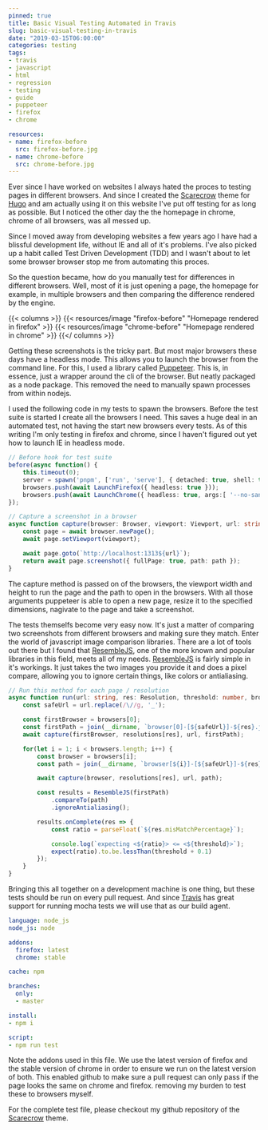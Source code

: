 ```yaml
---
pinned: true
title: Basic Visual Testing Automated in Travis
slug: basic-visual-testing-in-travis
date: "2019-03-15T06:00:00"
categories: testing
tags:
- travis
- javascript
- html
- regression
- testing
- guide
- puppeteer
- firefox
- chrome

resources:
- name: firefox-before
  src: firefox-before.jpg
- name: chrome-before
  src: chrome-before.jpg
---
```


Ever since I have worked on websites I always hated the proces to testing pages in different browsers. And since I created the [Scarecrow][scarecrow] theme for [Hugo][hugo] and am actually using it on this website I've put off testing for as long as possible. But I noticed the other day the the homepage in chrome, chrome of all browsers, was all messed up.

<!--more-->

Since I moved away from developing websites a few years ago I have had a blissful development life, without IE and all of it's problems.  I've also picked up a habit called Test Driven Development (TDD) and I wasn't about to let some browser browser stop me from automating this proces.

So the question became, how do you manually test for differences in different browsers. Well, most of it is just opening a page, the homepage for example, in multiple browsers and then comparing the difference rendered by the engine.

{{< columns >}}
	{{< resources/image "firefox-before" "Homepage rendered in firefox" >}}
	{{< resources/image "chrome-before" "Homepage rendered in chrome" >}}
{{</ columns >}}

Getting these screenshots is the tricky part. But most major browsers these days have a headless mode. This allows you to launch the browser from the command line. For this, I used a library called [Puppeteer][puppeteer]. This is, in essence, just a wrapper around the cli of the browser. But neatly packaged as a node package. This removed the need to manually spawn processes from within nodejs.

I used the following code in my tests to spawn the browsers. Before the test suite is started I create all the browsers I need. This saves a huge deal in an automated test, not having the start new browsers every tests. As of this writing I'm only testing in firefox and chrome, since I haven't figured out yet how to launch IE in headless mode.

```typescript
// Before hook for test suite
before(async function() {
	this.timeout(0);
	server = spawn('pnpm', ['run', 'serve'], { detached: true, shell: true });
	browsers.push(await LaunchFirefox({ headless: true }));
	browsers.push(await LaunchChrome({ headless: true, args:[ '--no-sandbox', '--disable-setuid-sandbox' ]}));
});

// Capture a screenshot in a browser
async function capture(browser: Browser, viewport: Viewport, url: string, path: string): Promise<Buffer> {
	const page = await browser.newPage();
	await page.setViewport(viewport);

	await page.goto(`http://localhost:1313${url}`);
	return await page.screenshot({ fullPage: true, path: path });
}
```

The capture method is passed on of the browsers, the viewport width and height to run the page and the path to open in the browsers.
With all those arguments puppeteer is able to open a new page, resize it to the specified dimensions, nagivate to the page and take a screenshot.

The tests themselfs become very easy now. It's just a matter of comparing two screenshots from different browsers and making sure they match. Enter the world of javascript image comparison libraries. There are a lot of tools out there but I found that [ResembleJS][resemblejs], one of the more known and popular libraries in this field, meets all of my needs. [ResembleJS][resemblejs] is fairly simple in it's workings. It just takes the two images you provide it and does a pixel compare, allowing you to ignore certain things, like colors or antialiasing.

```typescript
// Run this method for each page / resolution
async function run(url: string, res: Resolution, threshold: number, browsers: Browser[]): Promise<void> {
	const safeUrl = url.replace(/\//g, '_');

	const firstBrowser = browsers[0];
	const firstPath = join(__dirname, `browser[0]-[${safeUrl}]-${res}.jpg`);
	await capture(firstBrowser, resolutions[res], url, firstPath);

	for(let i = 1; i < browsers.length; i++) {
		const browser = browsers[i];
		const path = join(__dirname, `browser[${i}]-[${safeUrl}]-${res}.jpg`);

		await capture(browser, resolutions[res], url, path);

		const results = ResembleJS(firstPath)
			.compareTo(path)
			.ignoreAntialiasing();

		results.onComplete(res => {
			const ratio = parseFloat(`${res.misMatchPercentage}`);

			console.log(`expecting <${ratio}> <= <${threshold}>`);
			expect(ratio).to.be.lessThan(threshold + 0.1)
		});
	}
}
```

Bringing this all together on a development machine is one thing, but these tests should be run on every pull request. And since [Travis][travis] has great support for running mocha tests we will use that as our build agent.

```yml
language: node_js
node_js: node

addons:
  firefox: latest
  chrome: stable

cache: npm

branches:
  only:
  - master

install:
- npm i

script:
- npm run test
```

Note the addons used in this file. We use the latest version of firefox and the stable version of chrome in order to ensure we run on the latest version of both.
This enabled github to make sure a pull request can only pass if the page looks the same on chrome and firefox. removing my burden to test these to browsers myself.


For the complete test file, please checkout my github repository of the [Scarecrow][scarecrow] theme.


[scarecrow]: https://github.com/strootje/hugo-scarecrow-theme/
[hugo]: https://gohugo.io/
[puppeteer]: https://github.com/GoogleChrome/puppeteer
[resemblejs]: https://github.com/rsmbl/Resemble.js
[travis]: https://travis-ci.org/
